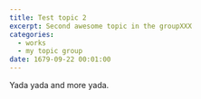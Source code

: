 ```yaml
---
title: Test topic 2
excerpt: Second awesome topic in the groupXXX
categories:
  - works
  - my topic group
date: 1679-09-22 00:01:00
---
```


Yada yada and more yada.
